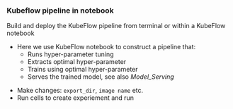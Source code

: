 ### Kubeflow pipeline in notebook

Build and deploy the KubeFlow pipeline from terminal or within a KubeFlow notebook

* Here we use KubeFlow notebook to construct a pipeline that:
  * Runs hyper-parameter tuning
  * Extracts optimal hyper-parameter
  * Trains using optimal hyper-parameter
  * Serves the trained model, see also *Model_Serving*
  
- Make changes: `export_dir`, `image name` etc.
- Run cells to create experiement and run

  



